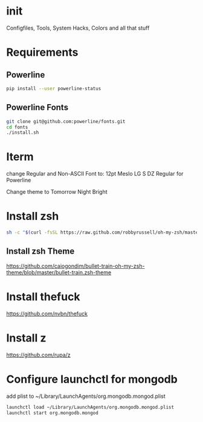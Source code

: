init
====

Configfiles, Tools, System Hacks, Colors and all that stuff


# Requirements
## Powerline
```sh
pip install --user powerline-status
```

## Powerline Fonts
```sh
git clone git@github.com:powerline/fonts.git
cd fonts
./install.sh
```


# Iterm

change Regular and Non-ASCII Font to:
12pt Meslo LG S DZ Regular for Powerline

Change theme to Tomorrow Night Bright


# Install zsh
```sh
sh -c "$(curl -fsSL https://raw.github.com/robbyrussell/oh-my-zsh/master/tools/install.sh)"
```

## Install zsh Theme
https://github.com/caiogondim/bullet-train-oh-my-zsh-theme/blob/master/bullet-train.zsh-theme

# Install thefuck
https://github.com/nvbn/thefuck

# Install z
https://github.com/rupa/z

# Configure launchctl for mongodb
add plist to ~/Library/LaunchAgents/org.mongodb.mongod.plist
```sh
launchctl load ~/Library/LaunchAgents/org.mongodb.mongod.plist
launchctl start org.mongodb.mongod
```

